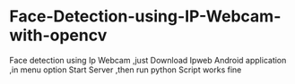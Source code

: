 # Face-Detection-using-IP-Webcam-with-opencv
Face detection using Ip Webcam ,just Download Ipweb Android application 
,in menu option Start Server
,then run python Script
works fine
